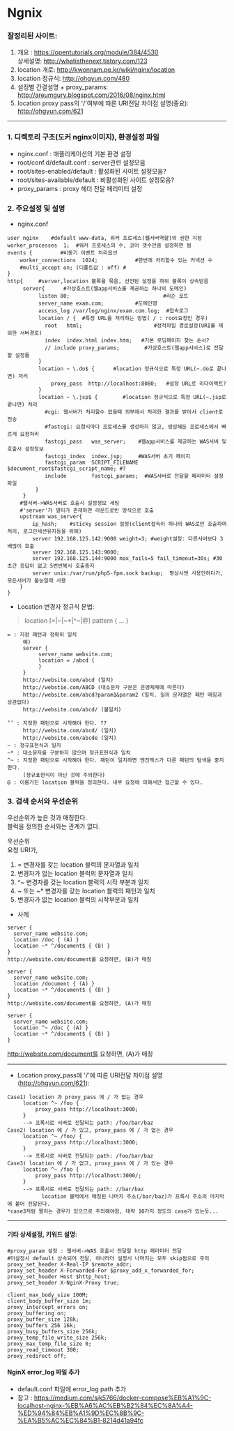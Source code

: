 # Ngnix

### 잘정리된 사이트:
1. 개요 : https://opentutorials.org/module/384/4530  
   상세설명: http://whatisthenext.tistory.com/123  
2. location 개로: http://kwonnam.pe.kr/wiki/nginx/location  
3. location 정규식: http://ohgyun.com/480  
4. 설정별 간결설명 + proxy_params: http://areumgury.blogspot.com/2016/08/nginx.html  
5. location proxy pass의 '/'여부에 따른 URI전달 차이점 설명(중요): http://ohgyun.com/621  

---

### 1. 디렉토리 구조(도커 nginx이미지), 환경설정 파일  
- nginx.conf :  애플리케이션의 기본 환경 설정  
- root/conf.d/default.conf : server관련 설정모음  
- root/sites-enabled/default : 활성화된 사이트 설정모음?  
- root/sites-available/default : 비활성화된 사이트 설정모음?  
- proxy_params : proxy 헤더 전달 페리미터 설정  
  
### 2. 주요설정 및 설명  
- nginx.conf  
```
user nginx	  #default www-data, 워커 프로세스(웹서버역할)의 권한 지정  
worker_processes  1;  #워커 프로세스의 수, 코어 갯수만큼 설정하면 됨  
events { 		 #비동기 이벤트 처리옵션  
    worker_connections  1024;	         #한번에 처리할수 있는 커넥션 수   
    #multi_accept on; (디폴트값 : off) #  
}  
http{	  #server,location 블록을 묶음, 선언된 설정을 하위 블록이 상속받음  
     server{	  #가상호스트(웹app서비스를 제공하는 하나의 도메인)  
          listen 80;                              #리슨 포트  
          server_name exam.com;          #도메인명  
          access_log /var/log/nginx/exam.com.log;  #접속로그  
          location / {	#특정 URL을 처리하는 방법( / : root요청인 경우)  
            root   html;         	           #정적파일 경로설정(URI를 제외한 서버경로)  
            index  index.html index.htm;   #기본 로딩페이지 찾는 순서?  
            // include proxy_params;        #가상호스트(웹app서비스)로 전달할 설정들  
          }  
          location ~ \.do$ {	  #location 정규식으로 특정 URL(~.do로 끝나면) 처리  
              proxy_pass  http://localhost:8080;   #설정 URL로 리다이렉트?  
          }  
          location ~ \.jsp$ {	     #location 정규식으로 특정 URL(~.jsp로 끝나면) 처리  
            #cgi: 웹서버가 처리할수 없을때 외부에서 처리한 결과를 받아서 client로 전송  
            #fastcgi: 요청시마다 프로세스를 생성하지 않고, 생성해둔 프로세스에서 빠르게 요청처리  
            fastcgi_pass   was_server;    #웹app서비스를 제공하는 WAS서버 및 호출시 설정정보  
            fastcgi_index  index.jsp;     #WAS서버 초기 페이지  
            fastcgi_param  SCRIPT_FILENAME  $document_root$fastcgi_script_name; #?  
            include        fastcgi_params;  #WAS서버로 전달할 페라미터 설정파일     
         }  
     }  
    #웹서버->WAS서버로 호출시 설정정보 세팅  
    #'server'가 멀티가 존재하면 라운드로빈 방식으로 호출   
    upstream was_server{     
        ip_hash;	#sticky session 설정(client접속이 하나의 WAS로만 호출하여 처리, 로그인세션유지등을 위해) 
        server 192.168.125.142:9000 weight=3; #weight설정: 다른서버보다 3배많이 호출  
        server 192.168.125.143:9000;  
        server 192.168.125.144:9000 max_fails=5 fail_timeout=30s; #30초간 응답이 없고 5번반복시 호출중지  
        server unix:/var/run/php5-fpm.sock backup;  평상시엔 사용안하다가, 모든서버가 불능일때 사용  
    }  
}  
```

- Location 변경자 정규식 문법:  

> location [=|~|~*|^~|@] pattern { … }  
```  
= : 지정 패턴과 정확히 일치  
     예)  
     server {  
          server_name website.com;  
          location = /abcd {  
          }  
     }  
     http://website.com/abcd (일치)  
     http://webstie.com/ABCD (대소문자 구분은 운영체제에 따른다)  
     http://website.com/abcd?param1&param2 (일치. 질의 문자열은 패턴 매칭과 상관없다)  
     http://website.com/abcd/ (불일치)    
  
‘’ : 지정한 패턴으로 시작해야 한다. ??  
     http://website.com/abcd/ (일치)  
     http://website.com/abcde (일치)  
~ : 정규표현식과 일치  
~* : 대소문자를 구분하지 않으며 정규표현식과 일치  
^~ : 지정한 패턴으로 시작해야 한다. 패턴이 일치하면 엔진엑스가 다른 패턴의 탐색을 중지한다.    
     (정규표현식이 아닌 것에 주의한다)  
@ : 이름가진 location 블럭을 정의한다. 내부 요청에 의해서만 접근할 수 있다.  
```

### 3. 검색 순서와 우선순위  
우선순위가 높은 것과 매칭한다.   
블럭을 정의한 순서와는 관계가 없다.  
  
우선순위  
요청 URI가,  
1. = 변경자를 갖는 location 블럭의 문자열과 일치  
2. 변경자가 없는 location 블럭의 문자열과 일치  
3. ^~ 변경자를 갖는 location 블럭의 시작 부분과 일치  
4. ~ 또는 ~* 변경자를 갖는 location 블럭의 패턴과 일치  
5. 변경자가 없는 location 블럭의 시작부분과 일치  
  
- 사례
```
server {  
  server_name website.com;  
  location /doc { (A) }  
  location ~* ^/document$ { (B) }  
}  
http://website.com/document를 요청하면, (B)가 매칭  
  
server {  
  server_name website.com;  
  location /document { (A) }  
  location ~* ^/document$ { (B) }  
}  
http://website.com/document를 요청하면, (A)가 매칭   
 
server {  
  server_name website.com;  
  location ^~ /doc { (A) }  
  location ~* ^/document$ { (B) }  
}
```
http://website.com/document를 요청하면, (A)가 매칭   
  
--- 
  
- Location proxy_pass에 '/'에 따른 URI전달 차이점 설명(http://ohgyun.com/621):  
```   
Case1) location 과 proxy_pass 에 / 가 없는 경우  
     location ^~ /foo {  
         proxy_pass http://localhost:3000;  
     }  
     --> 프록시로 서버로 전달되는 path: /foo/bar/baz  
Case2) location 에 / 가 있고, proxy_pass 에 / 가 없는 경우  
     location ^~ /foo/ {  
         proxy_pass http://localhost:3000;  
     }  
     --> 프록시로 서버로 전달되는 path: /foo/bar/baz  
Case3) location 에 / 가 없고, proxy_pass 에 / 가 있는 경우  
     location ^~ /foo {  
         proxy_pass http://localhost:3000/;  
     }  
     --> 프록시로 서버로 전달되는 path: //bar/baz  
           location 블럭에서 매칭된 나머지 주소(/bar/baz)가 프록시 주소의 마지막에 붙어 전달된다.  
*case3처럼 짤리는 경우가 있으므로 주의해야함, 대략 10가지 정도의 case가 있는듯...  
```

---
  
#### 기타 상세설정, 키워드 설명: 
```
#proxy_param 설정 : 웹서버->WAS 호출시 전달할 http 페라미터 전달  
#미설정시 default 상속되어 전달, 하나라더 설정시 나머지는 모두 skip됨으로 주의  
proxy_set_header X-Real-IP $remote_addr;  
proxy_set_header X-Forwarded-For $proxy_add_x_forwarded_for;  
proxy_set_header Host $http_host;  
proxy_set_header X-NginX-Proxy true;  
  
client_max_body_size 100M;  
client_body_buffer_size 1m;  
proxy_intercept_errors on;  
proxy_buffering on;  
proxy_buffer_size 128k;  
proxy_buffers 256 16k;  
proxy_busy_buffers_size 256k;  
proxy_temp_file_write_size 256k;  
proxy_max_temp_file_size 0;  
proxy_read_timeout 300;  
proxy_redirect off;  
```

#### NginX error_log 파일 추가  
- default.conf 파일에 error_log path 추가  
- 참고 : https://medium.com/sjk5766/docker-compose%EB%A1%9C-localhost-nginx-%EB%A6%AC%EB%B2%84%EC%8A%A4-%ED%94%84%EB%A1%9D%EC%8B%9C-%EA%B5%AC%EC%84%B1-8214d41a94fc  





